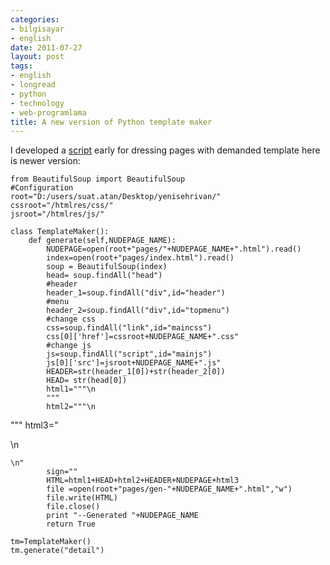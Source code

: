```yaml
---
categories:
- bilgisayar
- english
date: 2011-07-27
layout: post
tags:
- english
- longread
- python
- technology
- web-programlama
title: A new version of Python template maker
---
```


I developed a [script](http://suatatan.wordpress.com/2011/07/27/dreamweaver-like-html-template-dressing-in-aptana-with-python/) early for dressing pages with demanded template here is newer version:

```
from BeautifulSoup import BeautifulSoup
#Configuration
root="D:/users/suat.atan/Desktop/yenisehrivan/"
cssroot="/htmlres/css/"
jsroot="/htmlres/js/"

class TemplateMaker():
    def generate(self,NUDEPAGE_NAME):
        NUDEPAGE=open(root+"pages/"+NUDEPAGE_NAME+".html").read()
        index=open(root+"pages/index.html").read()
        soup = BeautifulSoup(index)
        head= soup.findAll("head")
        #header
        header_1=soup.findAll("div",id="header")
        #menu
        header_2=soup.findAll("div",id="topmenu")
        #change css
        css=soup.findAll("link",id="maincss")
        css[0]['href']=cssroot+NUDEPAGE_NAME+".css"
        #change js
        js=soup.findAll("script",id="mainjs")
        js[0]['src']=jsroot+NUDEPAGE_NAME+".js"
        HEADER=str(header_1[0])+str(header_2[0])
        HEAD= str(head[0])
        html1="""\n
        """
        html2="""\n
```

""" html3="

\\n

```
\n"
        sign=""
        HTML=html1+HEAD+html2+HEADER+NUDEPAGE+html3
        file =open(root+"pages/gen-"+NUDEPAGE_NAME+".html","w")
        file.write(HTML)
        file.close()
        print "--Generated "+NUDEPAGE_NAME
        return True

tm=TemplateMaker()
tm.generate("detail")
```
